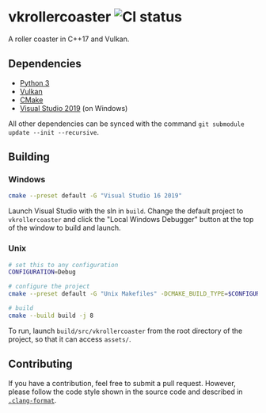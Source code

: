 # vkrollercoaster ![CI status](https://img.shields.io/github/workflow/status/yodasoda1219/vkrollercoaster/build)

A roller coaster in C++17 and Vulkan.

## Dependencies

- [Python 3](https://www.python.org/)
- [Vulkan](https://www.vulkan.org/)
- [CMake](https://www.cmake.org/)
- [Visual Studio 2019](https://visualstudio.microsoft.com/) (on Windows)

All other dependencies can be synced with the command `git submodule update --init --recursive`.

## Building

### Windows
```bash
cmake --preset default -G "Visual Studio 16 2019"
```

Launch Visual Studio with the sln in `build`. Change the default project to `vkrollercoaster` and click the "Local Windows Debugger" button at the top of the window to build and launch.

### Unix
```bash
# set this to any configuration
CONFIGURATION=Debug

# configure the project
cmake --preset default -G "Unix Makefiles" -DCMAKE_BUILD_TYPE=$CONFIGURATION

# build
cmake --build build -j 8
```

To run, launch `build/src/vkrollercoaster` from the root directory of the project, so that it can access `assets/`.

## Contributing

If you have a contribution, feel free to submit a pull request. However, please follow the code style shown in the source code and described in [`.clang-format`](.clang-format).